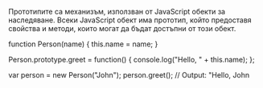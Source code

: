 Прототипите са механизъм, използван от JavaScript обекти за наследяване. Всеки JavaScript обект има прототип, който предоставя свойства и методи, които могат да бъдат достъпни от този обект.

function Person(name) {
  this.name = name;
}

Person.prototype.greet = function() {
  console.log("Hello, " + this.name);
};

var person = new Person("John");
person.greet(); // Output: "Hello, John
